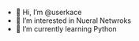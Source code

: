 - 👋 Hi, I’m @userkace
- 👀 I’m interested in Nueral Netwroks
- 🌱 I’m currently learning Python

<!---
userkace/userkace is a ✨ special ✨ repository because its `README.md` (this file) appears on your GitHub profile.
You can click the Preview link to take a look at your changes.
--->
